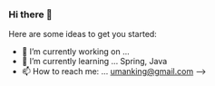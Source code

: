### Hi there 👋

Here are some ideas to get you started:

- 🔭 I’m currently working on ... 
- 🌱 I’m currently learning ... Spring, Java
- 📫 How to reach me: ... umanking@gmail.com
-->
